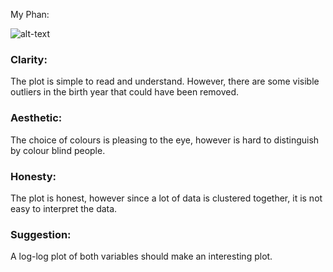 My Phan:

![alt-text](https://github.com/myphan92/PUI2015_mphan/blob/master/HW8/graph.png)

### Clarity:
The plot is simple to read and understand. However, there are some visible outliers in the birth year that could have been removed.

### Aesthetic:
The choice of colours is pleasing to the eye, however is hard to distinguish by colour blind people.

### Honesty:
The plot is honest, however since a lot of data is clustered together, it is not easy to interpret the data.

### Suggestion:
A log-log plot of both variables should make an interesting plot.
